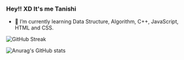 ### Hey!! XD It's me Tanishi


- 🌱 I’m currently learning Data Structure, Algorithm, C++, JavaScript, HTML and CSS.

![GitHub Streak](http://github-readme-streak-stats.herokuapp.com?user=Txnishi&theme=tokyonight&hide_border=true&date_format=M%20j%5B%2C%20Y%5D)

![Anurag's GitHub stats](https://github-readme-stats.vercel.app/api?username=txnishi&theme=tokyonight )
